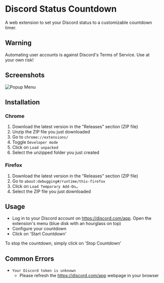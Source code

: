 # Discord Status Countdown

A web extension to set your Discord status to a customizable countdown timer.

## Warning

Automating user accounts is against Discord's Terms of Service. Use at your own risk!

## Screenshots

![Popup Menu](https://i.imgur.com/JGYnebd.png)

## Installation

### Chrome

1. Download the latest version in the "Releases" section (ZIP file)
1. Unzip the ZIP file you just downloaded
1. Go to `chrome://extensions/`
1. Toggle `Developer mode`
1. Click on `Load unpacked`
1. Select the unzipped folder you just created

### Firefox

1. Download the latest version in the "Releases" section (ZIP file)
1. Go to `about:debugging#/runtime/this-firefox`
1. Click on `Load Temporary Add-On…`
1. Select the ZIP file you just downloaded

## Usage

- Log in to your Discord account on https://discord.com/app. Open the extension's menu (blue disk with an hourglass on top)
- Configure your countdown
- Click on 'Start Countdown'

To stop the countdown, simply click on 'Stop Countdown'

## Common Errors

- `Your Discord token is unknown`
  - Please refresh the https://discord.com/app webpage in your browser
